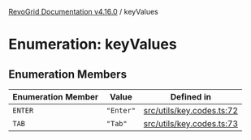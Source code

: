 [RevoGrid Documentation v4.16.0](README.md) / keyValues

# Enumeration: keyValues

## Enumeration Members

| Enumeration Member | Value | Defined in |
| ------ | ------ | ------ |
| `ENTER` | `"Enter"` | [src/utils/key.codes.ts:72](https://github.com/revolist/revogrid/blob/09cdc1e0b86c0627e1eaa752c7fd0bb1b7b42330/src/utils/key.codes.ts#L72) |
| `TAB` | `"Tab"` | [src/utils/key.codes.ts:73](https://github.com/revolist/revogrid/blob/09cdc1e0b86c0627e1eaa752c7fd0bb1b7b42330/src/utils/key.codes.ts#L73) |
